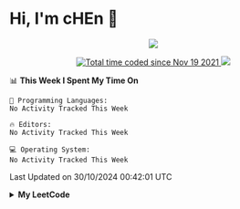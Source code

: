<!--
**chenjiyan2001/chenjiyan2001** is a ✨ _special_ ✨ repository because its `README.md` (this file) appears on your GitHub profile.

Here are some ideas to get you started:

- 🔭 I’m currently working on ...
- 🌱 I’m currently learning ...
- 👯 I’m looking to collaborate on ...
- 🤔 I’m looking for help with ...
- 💬 Ask me about ...
- 📫 How to reach me: ...
- 😄 Pronouns: ...
- ⚡ Fun fact: ...
-->

# Hi, I'm cHEn :wave: 
<p align="center">
  <a href="https://github.com/chenjiyan2001" class="rich-diff-level-one">
    <img src="https://github-readme-stats.vercel.app/api?username=chenjiyan2001&show_icons=true&theme=onedark">
  </a>
</p>

<p align="center">
  <a href="https://wakatime.com/@8d643437-66da-4afa-bfae-3b4a5bb9b1c7">
    <img src="https://wakatime.com/badge/user/8d643437-66da-4afa-bfae-3b4a5bb9b1c7.svg" alt="Total time coded since Nov 19 2021" />
  </a>
  <a href="https://clist.by/account/maybe_one_day/resource/leetcode.com/">
       <img src=https://img.shields.io/badge/dynamic/json?logo=LeetCode&color=blue&label=Highest%20Rating&query=data.resources%5B%22leetcode.com%22%5D.highest.value&url=https%3A%2F%2Fclist.by%2Faccount%2Fmaybe_one_day%2Fresource%2Fleetcode.com%2Fratings%2F%3Fresource%3Dleetcode.com>
  </a>
</p>

<!--START_SECTION:waka-->
📊 **This Week I Spent My Time On** 

```text
💬 Programming Languages: 
No Activity Tracked This Week

🔥 Editors: 
No Activity Tracked This Week

💻 Operating System: 
No Activity Tracked This Week
```


 Last Updated on 30/10/2024 00:42:01 UTC
<!--END_SECTION:waka-->

<details>

  <summary><b>My LeetCode</b></summary>

  <p align="center">
     <img src="https://stats.justsong.cn/api/leetcode?username=Maybe_one_day&cn=true">
  </p>

</details>
